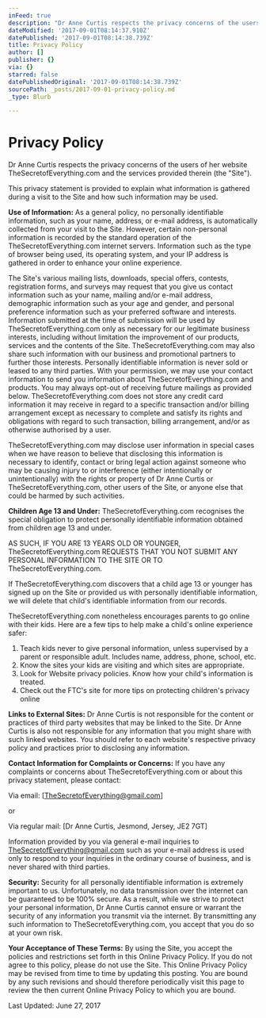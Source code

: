 ```yaml
---
inFeed: true
description: "Dr Anne Curtis respects the privacy concerns of the users of her\_website TheSecretofEverything.com and the services provided therein (the “Site”). "
dateModified: '2017-09-01T08:14:37.910Z'
datePublished: '2017-09-01T08:14:38.739Z'
title: Privacy Policy
author: []
publisher: {}
via: {}
starred: false
datePublishedOriginal: '2017-09-01T08:14:38.739Z'
sourcePath: _posts/2017-09-01-privacy-policy.md
_type: Blurb

---
```

# Privacy Policy

Dr Anne Curtis respects the privacy concerns of the users of her website TheSecretofEverything.com and the services provided therein (the "Site"). 

This privacy statement is provided to explain what information is gathered during a visit to the Site and how such information may be used.

**Use of Information:** As a general policy, no personally identifiable information, such as your name, address, or e-mail address, is automatically collected from your visit to the Site. However, certain non-personal information is recorded by the standard operation of the TheSecretofEverything.com internet servers. Information such as the type of browser being used, its operating system, and your IP address is gathered in order to enhance your online experience.

The Site's various mailing lists, downloads, special offers, contests, registration forms, and surveys may request that you give us contact information such as your name, mailing and/or e-mail address, demographic information such as your age and gender, and personal preference information such as your preferred software and interests. Information submitted at the time of submission will be used by TheSecretofEverything.com only as necessary for our legitimate business interests, including without limitation the improvement of our products, services and the contents of the Site. TheSecretofEverything.com may also share such information with our business and promotional partners to further those interests. Personally identifiable information is never sold or leased to any third parties. With your permission, we may use your contact information to send you information about TheSecretofEverything.com and products. You may always opt-out of receiving future mailings as provided below. TheSecretofEverything.com does not store any credit card information it may receive in regard to a specific transaction and/or billing arrangement except as necessary to complete and satisfy its rights and obligations with regard to such transaction, billing arrangement, and/or as otherwise authorised by a user.

TheSecretofEverything.com may disclose user information in special cases when we have reason to believe that disclosing this information is necessary to identify, contact or bring legal action against someone who may be causing injury to or interference (either intentionally or unintentionally) with the rights or property of Dr Anne Curtis or TheSecretofEverything.com, other users of the Site, or anyone else that could be harmed by such activities.

**Children Age 13 and Under:** TheSecretofEverything.com recognises the special obligation to protect personally identifiable information obtained from children age 13 and under. 

AS SUCH, IF YOU ARE 13 YEARS OLD OR YOUNGER, TheSecretofEverything.com REQUESTS THAT YOU NOT SUBMIT ANY PERSONAL INFORMATION TO THE SITE OR TO TheSecretofEverything.com. 

If TheSecretofEverything.com discovers that a child age 13 or younger has signed up on the Site or provided us with personally identifiable information, we will delete that child's identifiable information from our records.

TheSecretofEverything.com nonetheless encourages parents to go online with their kids. Here are a few tips to help make a child's online experience safer:

1. Teach kids never to give personal information, unless supervised by a parent or responsible adult. Includes name, address, phone, school, etc.
2. Know the sites your kids are visiting and which sites are appropriate.
3. Look for Website privacy policies. Know how your child's information is treated.
4. Check out the FTC's site for more tips on protecting children's privacy online

**Links to External Sites:** Dr Anne Curtis is not responsible for the content or practices of third party websites that may be linked to the Site. Dr Anne Curtis is also not responsible for any information that you might share with such linked websites. You should refer to each website's respective privacy policy and practices prior to disclosing any information.

**Contact Information for Complaints or Concerns:** If you have any complaints or concerns about TheSecretofEverything.com or about this privacy statement, please contact:

Via email: \[TheSecretofEverything@gmail.com\]

or

Via regular mail: \[Dr Anne Curtis, Jesmond, Jersey, JE2 7GT\]

Information provided by you via general e-mail inquiries to TheSecretofEverything@gmail.com such as your e-mail address is used only to respond to your inquiries in the ordinary course of business, and is never shared with third parties.

**Security:** Security for all personally identifiable information is extremely important to us. Unfortunately, no data transmission over the internet can be guaranteed to be 100% secure. As a result, while we strive to protect your personal information, Dr Anne Curtis cannot ensure or warrant the security of any information you transmit via the internet. By transmitting any such information to TheSecretofEverything.com, you accept that you do so at your own risk.

**Your Acceptance of These Terms:** By using the Site, you accept the policies and restrictions set forth in this Online Privacy Policy. If you do not agree to this policy, please do not use the Site. This Online Privacy Policy may be revised from time to time by updating this posting. You are bound by any such revisions and should therefore periodically visit this page to review the then current Online Privacy Policy to which you are bound.

Last Updated: June 27, 2017